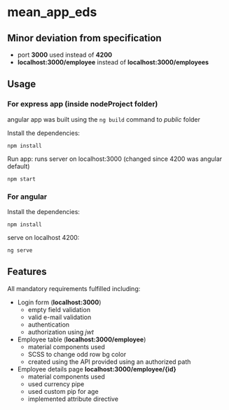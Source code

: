 # mean_app_eds
## Minor deviation from specification
- port **3000** used instead of **4200**
- **localhost:3000/employee** instead of **localhost:3000/employees**

## Usage

### For express app (inside nodeProject folder)
angular app was built using the `ng build` command to *public* folder

Install the dependencies:
```
npm install
```
Run app: runs server on localhost:3000 (changed since 4200 was angular default)
```
npm start
```
### For angular
Install the dependencies:
```
npm install
```
serve on localhost 4200:
```
ng serve
```
## Features
All mandatory requirements fulfilled including:
- Login form (**localhost:3000**)
  - empty field validation
  - valid e-mail validation
  - authentication
  - authorization using *jwt*
- Employee table (**localhost:3000/employee**)
  - material components used
  - SCSS to change odd row bg color
  - created using the API provided using an authorized path
- Employee details page **localhost:3000/employee/{id}**
  - material components used
  - used currency pipe
  - used custom pip for age
  - implemented attribute directive
